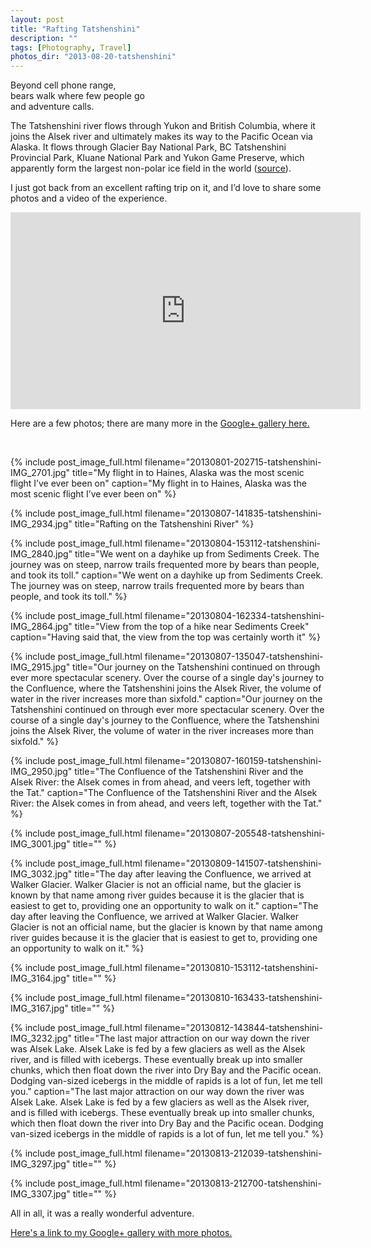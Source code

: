 ```yaml
---
layout: post
title: "Rafting Tatshenshini"
description: ""
tags: [Photography, Travel]
photos_dir: "2013-08-20-tatshenshini"
---
```


>
Beyond cell phone range,<br/>
bears walk where few people go<br/>
and adventure calls.


The Tatshenshini river flows through Yukon and British Columbia,
where it joins the Alsek river and ultimately makes its way to
the Pacific Ocean via Alaska. It flows through Glacier Bay National Park,
BC Tatshenshini Provincial Park, Kluane National Park and Yukon Game Preserve,
which apparently form the largest non-polar ice field in the world
(<a href="http://www.tatshenshiniyukon.com/expeditiontrips.html"
   target="_blank">source</a>).

I just got back from an excellent rafting trip on it,
and I’d love to share some photos and a video of the experience.

<iframe width="560" height="315" src="https://www.youtube.com/embed/v3Ozqa5ZexA"
 frameborder="0" allowfullscreen></iframe>


Here are a few photos; there are many more in the
<a href="https://plus.google.com/photos/102475482399437606317/albums/5914388552143113329"
   target="_blank" title="Google+ photo album">
   Google+ gallery here.
</a>


<!--more-->
<br/>

{% include post_image_full.html
   filename="20130801-202715-tatshenshini-IMG_2701.jpg"
   title="My flight in to Haines, Alaska was the most scenic flight I’ve ever been on"
   caption="My flight in to Haines, Alaska was the most scenic flight I’ve ever been on" %}

{% include post_image_full.html
   filename="20130807-141835-tatshenshini-IMG_2934.jpg"
   title="Rafting on the Tatshenshini River" %}

{% include post_image_full.html
   filename="20130804-153112-tatshenshini-IMG_2840.jpg"
   title="We went on a dayhike up from Sediments Creek. The journey was on steep, narrow trails frequented more by bears than people, and took its toll."
   caption="We went on a dayhike up from Sediments Creek. The journey was on steep, narrow trails frequented more by bears than people, and took its toll." %}

{% include post_image_full.html
   filename="20130804-162334-tatshenshini-IMG_2864.jpg"
   title="View from the top of a hike near Sediments Creek"
   caption="Having said that, the view from the top was certainly worth it" %}

{% include post_image_full.html
   filename="20130807-135047-tatshenshini-IMG_2915.jpg"
   title="Our journey on the Tatshenshini continued on through ever more spectacular scenery. Over the course of a single day's journey to the Confluence, where the Tatshenshini joins the Alsek River, the volume of water in the river increases more than sixfold."
   caption="Our journey on the Tatshenshini continued on through ever more spectacular scenery. Over the course of a single day's journey to the Confluence, where the Tatshenshini joins the Alsek River, the volume of water in the river increases more than sixfold." %}

{% include post_image_full.html
   filename="20130807-160159-tatshenshini-IMG_2950.jpg"
   title="The Confluence of the Tatshenshini River and the Alsek River: the Alsek comes in from ahead, and veers left, together with the Tat."
   caption="The Confluence of the Tatshenshini River and the Alsek River: the Alsek comes in from ahead, and veers left, together with the Tat." %}

{% include post_image_full.html
   filename="20130807-205548-tatshenshini-IMG_3001.jpg"
   title="" %}

{% include post_image_full.html
   filename="20130809-141507-tatshenshini-IMG_3032.jpg"
   title="The day after leaving the Confluence, we arrived at Walker Glacier. Walker Glacier is not an official name, but the glacier is known by that name among river guides because it is the glacier that is easiest to get to, providing one an opportunity to walk on it."
   caption="The day after leaving the Confluence, we arrived at Walker Glacier. Walker Glacier is not an official name, but the glacier is known by that name among river guides because it is the glacier that is easiest to get to, providing one an opportunity to walk on it." %}

{% include post_image_full.html
   filename="20130810-153112-tatshenshini-IMG_3164.jpg"
   title="" %}

{% include post_image_full.html
   filename="20130810-163433-tatshenshini-IMG_3167.jpg"
   title="" %}

{% include post_image_full.html
   filename="20130812-143844-tatshenshini-IMG_3232.jpg"
   title="The last major attraction on our way down the river was Alsek Lake. Alsek Lake is fed by a few glaciers as well as the Alsek river, and is filled with icebergs. These eventually break up into smaller chunks, which then float down the river into Dry Bay and the Pacific ocean. Dodging van-sized icebergs in the middle of rapids is a lot of fun, let me tell you."
   caption="The last major attraction on our way down the river was Alsek Lake. Alsek Lake is fed by a few glaciers as well as the Alsek river, and is filled with icebergs. These eventually break up into smaller chunks, which then float down the river into Dry Bay and the Pacific ocean. Dodging van-sized icebergs in the middle of rapids is a lot of fun, let me tell you." %}

{% include post_image_full.html
   filename="20130813-212039-tatshenshini-IMG_3297.jpg"
   title="" %}

{% include post_image_full.html
   filename="20130813-212700-tatshenshini-IMG_3307.jpg"
   title="" %}


All in all, it was a really wonderful adventure.


<a href="https://plus.google.com/photos/102475482399437606317/albums/5914388552143113329"
   target="_blank" title="Google+ photo album">
   Here's a link to my Google+ gallery with more photos.
</a>
